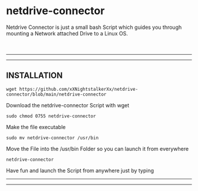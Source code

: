 
# netdrive-connector
Netdrive Connector is just a small bash Script which guides you through mounting a Network attached Drive to a Linux OS.
</br>
</br>
</br>

--------------------------------------------------------------------------------
--------------------------------------------------------------------------------
INSTALLATION
-
    wget https://github.com/xXNightstalkerXx/netdrive-connector/blob/main/netdrive-connector
Download the netdrive-connector Script with wget

    sudo chmod 0755 netdrive-connector
Make the file executable

    sudo mv netdrive-connector /usr/bin
Move the File into the /usr/bin Folder so you can launch it from everywhere

    netdrive-connector
Have fun and launch the Script from anywhere just by typing

---------------------------------------------------------------------------------
---------------------------------------------------------------------------------
